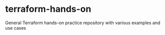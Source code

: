 # terraform-hands-on
General Terraform hands-on practice repository with various examples and use cases

